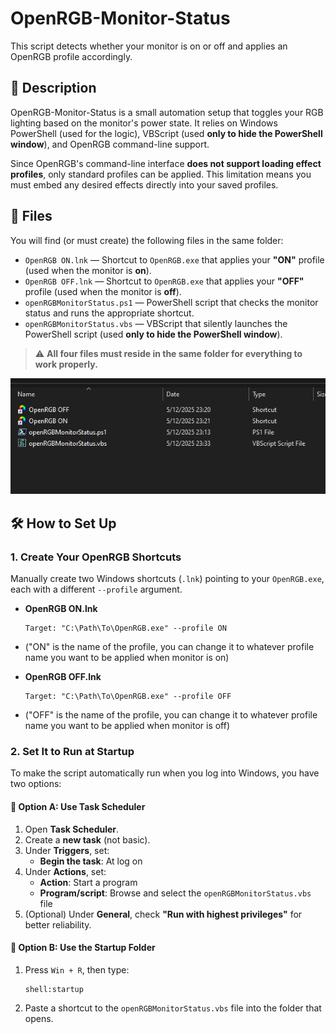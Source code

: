 # OpenRGB-Monitor-Status

This script detects whether your monitor is on or off and applies an OpenRGB profile accordingly.

## 📝 Description

OpenRGB-Monitor-Status is a small automation setup that toggles your RGB lighting based on the monitor's power state. It relies on Windows PowerShell (used for the logic), VBScript (used **only to hide the PowerShell window**), and OpenRGB command-line support.

Since OpenRGB's command-line interface **does not support loading effect profiles**, only standard profiles can be applied. This limitation means you must embed any desired effects directly into your saved profiles.

## 📁 Files

You will find (or must create) the following files in the same folder:

- `OpenRGB ON.lnk` — Shortcut to `OpenRGB.exe` that applies your **"ON"** profile (used when the monitor is **on**).
- `OpenRGB OFF.lnk` — Shortcut to `OpenRGB.exe` that applies your **"OFF"** profile (used when the monitor is **off**).
- `openRGBMonitorStatus.ps1` — PowerShell script that checks the monitor status and runs the appropriate shortcut.
- `openRGBMonitorStatus.vbs` — VBScript that silently launches the PowerShell script (used **only to hide the PowerShell window**).

> ⚠️ **All four files must reside in the same folder for everything to work properly.**

![same folder](images/same%20folder.png)

## 🛠️ How to Set Up

### 1. Create Your OpenRGB Shortcuts

Manually create two Windows shortcuts (`.lnk`) pointing to your `OpenRGB.exe`, each with a different `--profile` argument.

- **OpenRGB ON.lnk**
  ```text
  Target: "C:\Path\To\OpenRGB.exe" --profile ON
  
- ("ON" is the name of the profile, you can change it to whatever profile name you want to be applied when monitor is on)

- **OpenRGB OFF.lnk**
  ```text
  Target: "C:\Path\To\OpenRGB.exe" --profile OFF

- ("OFF" is the name of the profile, you can change it to whatever profile name you want to be applied when monitor is off)

  
### 2. Set It to Run at Startup

To make the script automatically run when you log into Windows, you have two options:

#### 🧩 Option A: Use Task Scheduler

1. Open **Task Scheduler**.
2. Create a **new task** (not basic).
3. Under **Triggers**, set:
   - **Begin the task**: At log on
4. Under **Actions**, set:
   - **Action**: Start a program  
   - **Program/script**: Browse and select the `openRGBMonitorStatus.vbs` file
5. (Optional) Under **General**, check **"Run with highest privileges"** for better reliability.

#### 🚀 Option B: Use the Startup Folder

1. Press `Win + R`, then type:
   ```text
   shell:startup
2. Paste a shortcut to the `openRGBMonitorStatus.vbs` file into the folder that opens.